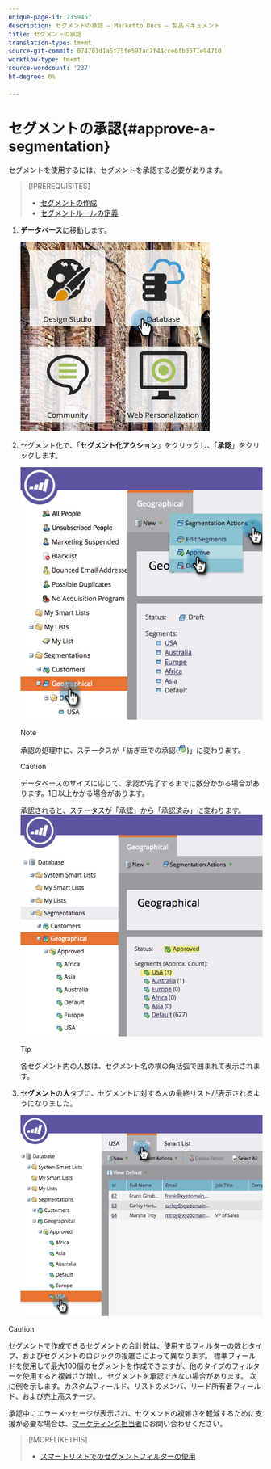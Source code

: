 ```yaml
---
unique-page-id: 2359457
description: セグメントの承認 — Marketto Docs — 製品ドキュメント
title: セグメントの承認
translation-type: tm+mt
source-git-commit: 074701d1a5f75fe592ac7f44cce6fb3571e94710
workflow-type: tm+mt
source-wordcount: '237'
ht-degree: 0%

---
```



# セグメントの承認{#approve-a-segmentation}

セグメントを使用するには、セグメントを承認する必要があります。

>[!PREREQUISITES]
>
>* [セグメントの作成](create-a-segmentation.md)
>* [セグメントルールの定義](define-segment-rules.md)

>



1. **データベース**&#x200B;に移動します。

   ![](assets/image2017-3-28-14-3a25-3a49.png)

1. セグメント化で、「**セグメント化アクション**」をクリックし、「**承認**」をクリックします。

   ![](assets/image2017-3-28-14-3a46-3a22.png)

   >[!NOTE]
   >
   >承認の処理中に、ステータスが「紡ぎ車での承認(![](assets/image2014-9-15-15-3a31-3a43.png))」に変わります。

   >[!CAUTION]
   >
   >データベースのサイズに応じて、承認が完了するまでに数分かかる場合があります。1日以上かかる場合があります。

   承認されると、ステータスが「承認」から「承認済み」に変わります。
   ![](assets/image2017-3-28-14-3a46-3a44.png)

   >[!TIP]
   >
   >各セグメント内の人数は、セグメント名の横の角括弧で囲まれて表示されます。

1. **セグメント**&#x200B;の&#x200B;**人**&#x200B;タブに、セグメントに対する人の最終リストが表示されるようになりました。

   ![](assets/image2017-3-28-14-3a47-3a10.png)

>[!CAUTION]
>
>セグメントで作成できるセグメントの合計数は、使用するフィルターの数とタイプ、およびセグメントのロジックの複雑さによって異なります。 標準フィールドを使用して最大100個のセグメントを作成できますが、他のタイプのフィルターを使用すると複雑さが増し、セグメントを承認できない場合があります。 次に例を示します。カスタムフィールド、リストのメンバ、リード所有者フィールド、および売上高ステージ。
>
>承認中にエラーメッセージが表示され、セグメントの複雑さを軽減するために支援が必要な場合は、[マーケティング担当者](http://docs.marketo.com/cdn-cgi/l/email-protection#93e0e6e3e3fce1e7d3fef2e1f8f6e7fcbdf0fcfe)にお問い合わせください。

>[!MORELIKETHIS]
>
>* [スマートリストでのセグメントフィルターの使用](use-segment-filters-in-a-smart-list.md)

>



